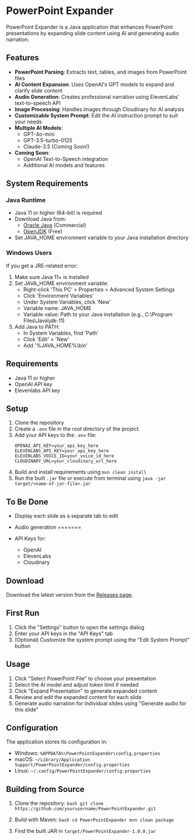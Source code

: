 # PowerPoint Expander

PowerPoint Expander is a Java application that enhances PowerPoint presentations by expanding slide content using AI and generating audio narration.

## Features

- **PowerPoint Parsing**: Extracts text, tables, and images from PowerPoint files
- **AI Content Expansion**: Uses OpenAI's GPT models to expand and clarify slide content
- **Audio Generation**: Creates professional narration using ElevenLabs' text-to-speech API
- **Image Processing**: Handles images through Cloudinary for AI analysis
- **Customizable System Prompt**: Edit the AI instruction prompt to suit your needs
- **Multiple AI Models**:
  - GPT-4o-mini
  - GPT-3.5-turbo-0125
  - Claude-3.5 (Coming Soon!)
- **Coming Soon**:
  - OpenAI Text-to-Speech integration
  - Additional AI models and features

## System Requirements

### Java Runtime
- Java 11 or higher (64-bit) is required
- Download Java from:
  - [Oracle Java](https://www.oracle.com/java/technologies/downloads/#java11) (Commercial)
  - [OpenJDK](https://adoptium.net/) (Free)
- Set JAVA_HOME environment variable to your Java installation directory

### Windows Users
If you get a JRE-related error:
1. Make sure Java 11+ is installed
2. Set JAVA_HOME environment variable:
   - Right-click 'This PC' > Properties > Advanced System Settings
   - Click 'Environment Variables'
   - Under System Variables, click 'New'
   - Variable name: JAVA_HOME
   - Variable value: Path to your Java installation (e.g., C:\Program Files\Java\jdk-11)
3. Add Java to PATH:
   - In System Variables, find 'Path'
   - Click 'Edit' > 'New'
   - Add '%JAVA_HOME%\bin'

## Requirements
- Java 11 or higher
- OpenAI API key
- Elevenlabs API key

## Setup
1. Clone the repository
2. Create a `.env` file in the root directory of the project
3. Add your API keys to the `.env` file:
   ```
   OPENAI_API_KEY=your_api_key_here
   ELEVENLABS_API_KEY=your_api_key_here
   ELEVENLABS_VOICE_ID=your_voice_id_here
   CLOUDINARY_URL=your_cloudinary_url_here
   ```
4. Build and install requirements using `mvn clean install`
5. Run the built `.jar` file or execute from terminal using `java -jar target/<name-of-jar-file>.jar`

## To Be Done
- Display each slide as a separate tab to edit
- Audio generation
=======

- API Keys for:
  - OpenAI
  - ElevenLabs
  - Cloudinary

## Download

Download the latest version from the [Releases page](https://github.com/yourusername/PPTExpander/releases).

## First Run

1. Click the "Settings" button to open the settings dialog
2. Enter your API keys in the "API Keys" tab
3. (Optional) Customize the system prompt using the "Edit System Prompt" button

## Usage

1. Click "Select PowerPoint File" to choose your presentation
2. Select the AI model and adjust token limit if needed
3. Click "Expand Presentation" to generate expanded content
4. Review and edit the expanded content for each slide
5. Generate audio narration for individual slides using "Generate audio for this slide"

## Configuration

The application stores its configuration in:
- Windows: `%APPDATA%\PowerPointExpander\config.properties`
- macOS: `~/Library/Application Support/PowerPointExpander/config.properties`
- Linux: `~/.config/PowerPointExpander/config.properties`

## Building from Source

1. Clone the repository:   ```bash
   git clone https://github.com/yourusername/PowerPointExpander.git   ```

2. Build with Maven:   ```bash
   cd PowerPointExpander
   mvn clean package   ```

3. Find the built JAR in `target/PowerPointExpander-1.0.0.jar`

